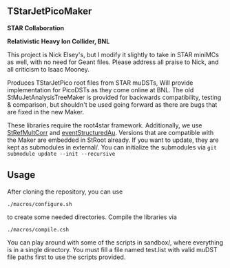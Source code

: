 ## TStarJetPicoMaker

**STAR Collaboration**

**Relativistic Heavy Ion Collider, BNL**

This project is Nick Elsey's, but I modify it slightly to take in STAR miniMCs as well, with no need for Geant files.
Please address all praise to Nick, and all criticism to Isaac Mooney.


Produces TStarJetPico root files from STAR muDSTs,
Will provide implementation for PicoDSTs as they come
online at BNL. The old StMuJetAnalysisTreeMaker is provided 
for backwards compatibility, testing & comparison, but shouldn't
be used going forward as there are bugs that are fixed in the new
Maker.


These libraries require the root4star framework. Additionally, we use
[StRefMultCorr](https://github.com/GuannanXie/Run14AuAu200GeV_StRefMultCorr.git)
and [eventStructuredAu](https://github.com/kkauder/eventStructuredAu.git).
Versions that are compatible with the Maker are embedded in StRoot 
already. If you want to update, they are kept as submodules 
in external/. You can initialize the submodules via 
```git submodule update --init --recursive```

## Usage

After cloning the repository, you can use 

```
./macros/configure.sh
```

to create some needed directories. Compile the libraries via  

```
./macros/compile.csh
```

You can play around with some of the scripts in sandbox/, where everything is in a
single directory. You must fill a file named test.list with valid muDST 
file paths first to use the scripts provided.

